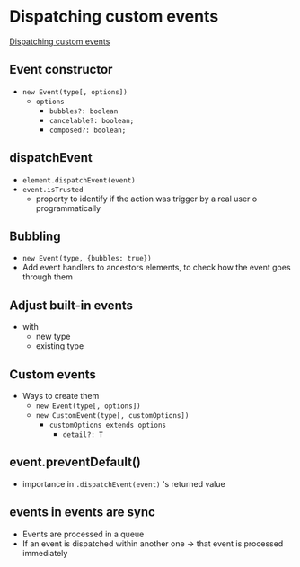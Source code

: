 # Dispatching custom events
[Dispatching custom events](https://javascript.info/dispatch-events)

## Event constructor
* `new Event(type[, options])`
  * `options`
    * `bubbles?: boolean`
    * `cancelable?: boolean;`
    * `composed?: boolean;`

## dispatchEvent
* `element.dispatchEvent(event)`
* `event.isTrusted`
  * property to identify if the action was trigger by a real user o programmatically

## Bubbling
* `new Event(type, {bubbles: true})`
* Add event handlers to ancestors elements, to check how the event goes through them

## Adjust built-in events
* with
  * new type
  * existing type

## Custom events
* Ways to create them
  * `new Event(type[, options])`
  * `new CustomEvent(type[, customOptions])`
    * `customOptions extends options`
      * `detail?: T`

## event.preventDefault()
* importance in `.dispatchEvent(event)` 's returned value

## events in events are sync
* Events are processed in a queue
* If an event is dispatched within another one → that event is processed immediately 